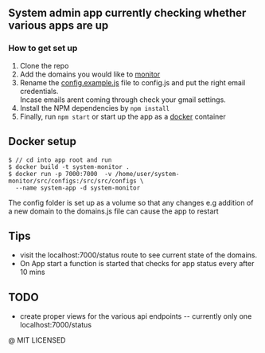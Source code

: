 ## System admin app currently checking whether various apps are up

### How to get set up
1. Clone the repo <br>
2. Add the domains you would like to [monitor](https://github.com/epicallan/system-monitor/blob/master/src/configs/domains.js) <br>
3. Rename the [config.example.js](https://github.com/epicallan/system-monitor/blob/master/src/configs/config.example.js)  file to config.js and put the right email credentials.
<br>Incase emails arent coming through check your gmail settings.<br>
4. Install the NPM dependencies by `npm install`<br>
5. Finally, run `npm start` or start up the app as a [docker](https://github.com/epicallan/system-monitor/blob/master/Dockerfile) container

## Docker setup

```
$ // cd into app root and run
$ docker build -t system-monitor .
$ docker run -p 7000:7000  -v /home/user/system-monitor/src/configs:/src/src/configs \
  --name system-app -d system-monitor
```
The config folder is set up as a volume so that any changes e.g addition of a new domain to the domains.js file can cause the app to restart

## Tips
- visit the localhost:7000/status route to see current state of the domains.
- On App start a function is started that checks for app status every after 10 mins

## TODO
- create proper views for the various api endpoints -- currently only one localhost:7000/status

@ MIT LICENSED
